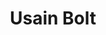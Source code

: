 ---
pid: lla22
title: Usain Bolt
location_transcription: 
coordinates: "[-75.150389681791, 39.95547764055]"
zipcode: 
gen_neighborhood: 
neighborhood: 
outside_phl: 
age: '13'
age_range: 13-19
instagram: 
image_file_name: lla_22.jpg
proposal_transcription: 
topic: Sports
topic_summary: '0'
type: Concrete
keywords_other: 
credit: Kaymir Jackson
image_labels: 
twitter: 
facebook: 
permalink: "/monuments/lla22/"
layout: item-page
---